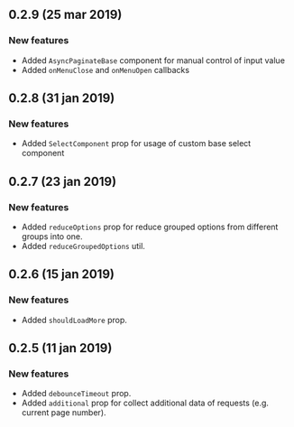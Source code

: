 ## 0.2.9 (25 mar 2019)

### New features

- Added `AsyncPaginateBase` component for manual control of input value
- Added `onMenuClose` and `onMenuOpen` callbacks

## 0.2.8 (31 jan 2019)

### New features

- Added `SelectComponent` prop for usage of custom base select component

## 0.2.7 (23 jan 2019)

### New features

- Added `reduceOptions` prop for reduce grouped options from different groups into one.
- Added `reduceGroupedOptions` util.

## 0.2.6 (15 jan 2019)

### New features

- Added `shouldLoadMore` prop.

## 0.2.5 (11 jan 2019)

### New features

- Added `debounceTimeout` prop.
- Added `additional` prop for collect additional data of requests (e.g. current page number).
